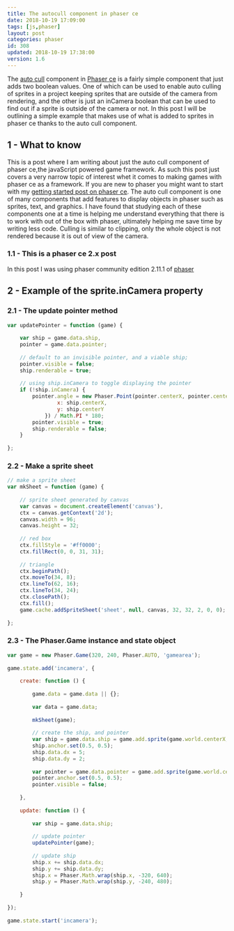 ```yaml
---
title: The autocull component in phaser ce
date: 2018-10-19 17:09:00
tags: [js,phaser]
layout: post
categories: phaser
id: 308
updated: 2018-10-19 17:38:00
version: 1.6
---
```


The [auto cull](https://photonstorm.github.io/phaser-ce/Phaser.Component.AutoCull.html) component in [Phaser ce](https://photonstorm.github.io/phaser-ce/) is a fairly simple component that just adds two boolean values. One of which can be used to enable auto culling of sprites in a project keeping sprites that are outside of the camera from rendering, and the other is just an inCamera boolean that can be used to find out if a sprite is outside of the camera or not. In this post I will be outlining a simple example that makes use of what is added to sprites in phaser ce thanks to the auto cull component.

<!-- more -->

## 1 - What to know

This is a post where I am writing about just the auto cull component of phaser ce,the javaScript powered game framework. As such this post just covers a very narrow topic of interest whet it comes to making games with phaser ce as a framework. If you are new to phaser you might want to start with my [getting started post on phaser ce](/2017/10/04/phaser-getting-started/). The auto cull component is one of many components that add features to display objects in phaser such as sprites, text, and graphics. I have found that studying each of these components one at a time is helping me understand everything that there is to work with out of the box with phaser, ultimately helping me save time by writing less code. Culling is similar to clipping, only the whole object is not rendered because it is out of view of the camera.

### 1.1 - This is a phaser ce 2.x post

In this post I was using phaser community edition 2.11.1 of [phaser](https://phaser.io/)

## 2 - Example of the sprite.inCamera property


### 2.1 - The update pointer method

```js
var updatePointer = function (game) {
 
    var ship = game.data.ship,
    pointer = game.data.pointer;
 
    // default to an invisible pointer, and a viable ship;
    pointer.visible = false;
    ship.renderable = true;
 
    // using ship.inCamera to toggle displaying the pointer
    if (!ship.inCamera) {
        pointer.angle = new Phaser.Point(pointer.centerX, pointer.centerY).angle({
                x: ship.centerX,
                y: ship.centerY
            }) / Math.PI * 180;
        pointer.visible = true;
        ship.renderable = false;
    }
 
};
```

### 2.2 - Make a sprite sheet

```js
// make a sprite sheet
var mkSheet = function (game) {
 
    // sprite sheet generated by canvas
    var canvas = document.createElement('canvas'),
    ctx = canvas.getContext('2d');
    canvas.width = 96;
    canvas.height = 32;
 
    // red box
    ctx.fillStyle = '#ff0000';
    ctx.fillRect(0, 0, 31, 31);
 
    // triangle
    ctx.beginPath();
    ctx.moveTo(34, 8);
    ctx.lineTo(62, 16);
    ctx.lineTo(34, 24);
    ctx.closePath();
    ctx.fill();
    game.cache.addSpriteSheet('sheet', null, canvas, 32, 32, 2, 0, 0);
 
};
```

### 2.3 - The Phaser.Game instance and state object

```js
var game = new Phaser.Game(320, 240, Phaser.AUTO, 'gamearea');
 
game.state.add('incamera', {
 
    create: function () {
 
        game.data = game.data || {};
 
        var data = game.data;
 
        mkSheet(game);
 
        // create the ship, and pointer
        var ship = game.data.ship = game.add.sprite(game.world.centerX, game.world.centerY, 'sheet', 0);
        ship.anchor.set(0.5, 0.5);
        ship.data.dx = 5;
        ship.data.dy = 2;
 
        var pointer = game.data.pointer = game.add.sprite(game.world.centerX, game.world.centerY, 'sheet', 1);
        pointer.anchor.set(0.5, 0.5);
        pointer.visible = false;
 
    },
 
    update: function () {
 
        var ship = game.data.ship;
 
        // update pointer
        updatePointer(game);
 
        // update ship
        ship.x += ship.data.dx;
        ship.y += ship.data.dy;
        ship.x = Phaser.Math.wrap(ship.x, -320, 640);
        ship.y = Phaser.Math.wrap(ship.y, -240, 480);
 
    }
 
});
 
game.state.start('incamera');
```

